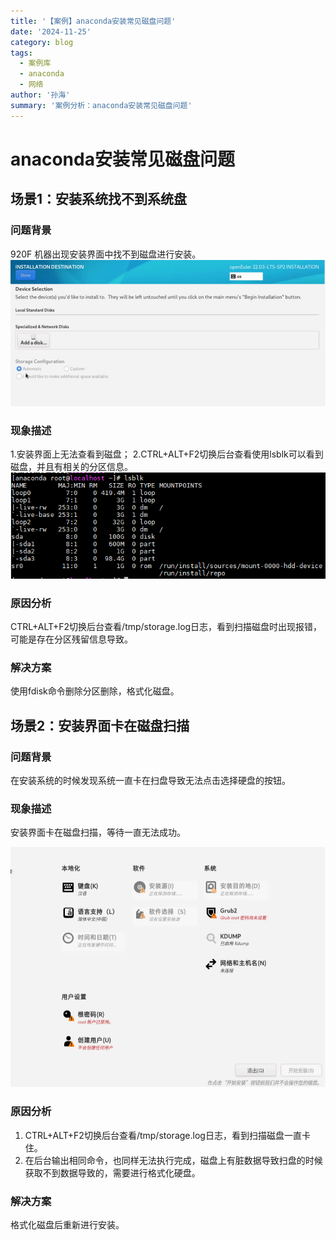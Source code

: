 ```yaml
---
title: '【案例】anaconda安装常见磁盘问题'
date: '2024-11-25'
category: blog
tags:
  - 案例库
  - anaconda
  - 网络
author: '孙海'
summary: '案例分析：anaconda安装常见磁盘问题'
---
```

# anaconda安装常见磁盘问题

## 场景1：安装系统找不到系统盘

### 问题背景

920F 机器出现安装界面中找不到磁盘进行安装。
![image](./figures/磁盘消失.png)

### 现象描述

1.安装界面上无法查看到磁盘；
2.CTRL+ALT+F2切换后台查看使用lsblk可以看到磁盘，并且有相关的分区信息。
 ![image](./figures/磁盘消失_lsblk.png)
 
### 原因分析

CTRL+ALT+F2切换后台查看/tmp/storage.log日志，看到扫描磁盘时出现报错，可能是存在分区残留信息导致。

### 解决方案

使用fdisk命令删除分区删除，格式化磁盘。

## 场景2：安装界面卡在磁盘扫描

### 问题背景

在安装系统的时候发现系统一直卡在扫盘导致无法点击选择硬盘的按钮。

### 现象描述

安装界面卡在磁盘扫描，等待一直无法成功。

![image](./figures/920b卡在扫盘.png)

### 原因分析

1. CTRL+ALT+F2切换后台查看/tmp/storage.log日志，看到扫描磁盘一直卡住。
2. 在后台输出相同命令，也同样无法执行完成，磁盘上有脏数据导致扫盘的时候获取不到数据导致的，需要进行格式化硬盘。

### 解决方案

格式化磁盘后重新进行安装。

